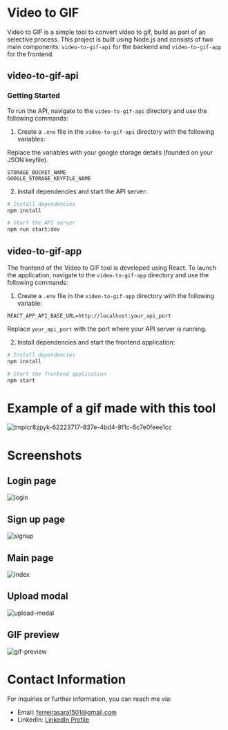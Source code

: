 # Video to GIF

Video to GIF is a simple tool to convert video to gif, build as part of an selective process. This project is built using Node.js and consists of two main components: `video-to-gif-api` for the backend and `video-to-gif-app` for the frontend.

## video-to-gif-api

### Getting Started

To run the API, navigate to the `video-to-gif-api` directory and use the following commands:

1. Create a `.env` file in the `video-to-gif-api` directory with the following variables:

Replace the variables with your google storage details (founded on your JSON keyfile).

```env
STORAGE_BUCKET_NAME
GOOGLE_STORAGE_KEYFILE_NAME
```

2. Install dependencies and start the API server:

```bash
# Install dependencies
npm install

# Start the API server
npm run start:dev
```

## video-to-gif-app

The frontend of the Video to GIF tool is developed using React. To launch the application, navigate to the `video-to-gif-app` directory and use the following commands:

1. Create a `.env` file in the `video-to-gif-app` directory with the following variable:

```env
REACT_APP_API_BASE_URL=http://localhost:your_api_port
```

Replace `your_api_port` with the port where your API server is running.

2. Install dependencies and start the frontend application:

```bash
# Install dependencies
npm install

# Start the frontend application
npm start
```

# Example of a gif made with this tool

![tmplcr8zpyk-62223717-837e-4bd4-8f1c-6c7e0feee1cc](https://github.com/ferreirasara/video-to-gif/assets/42873969/27e2f0e0-9eb3-4517-8886-842ead6035e8)

# Screenshots

## Login page

![login](https://github.com/ferreirasara/video-to-gif/assets/42873969/1de2101d-77dd-4a3d-9427-50baad489974)

## Sign up page

![signup](https://github.com/ferreirasara/video-to-gif/assets/42873969/85a06d78-c4c3-4e13-8184-fbad8bf1b12f)

## Main page

![index](https://github.com/ferreirasara/video-to-gif/assets/42873969/2e6f4771-32d5-4ab7-9fcd-f1586087ff6e)

## Upload modal 

![upload-modal](https://github.com/ferreirasara/video-to-gif/assets/42873969/36a48b5c-67eb-4443-a23e-5d1543895db8)

## GIF preview

![gif-preview](https://github.com/ferreirasara/video-to-gif/assets/42873969/90534159-5a99-46bb-b49f-dbbc6d6ea2ff)

# Contact Information

For inquiries or further information, you can reach me via:

- Email: ferreirasara1501@gmail.com
- LinkedIn: [LinkedIn Profile](https://www.linkedin.com/in/ferreirasara1501)
